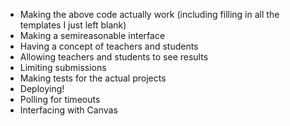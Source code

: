 * Making the above code actually work (including filling in all the templates I just left blank)
* Making a semireasonable interface
* Having a concept of teachers and students
* Allowing teachers and students to see results
* Limiting submissions
* Making tests for the actual projects
* Deploying!
* Polling for timeouts
* Interfacing with Canvas
